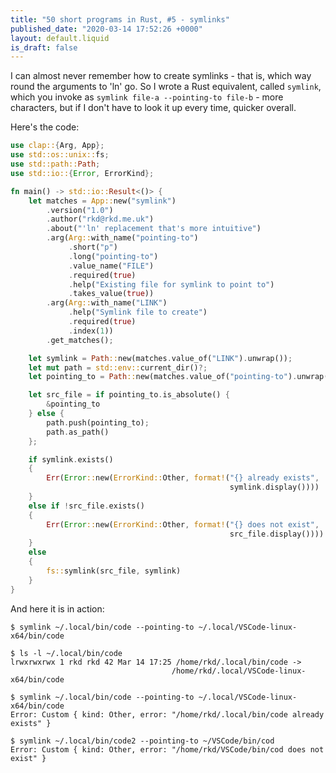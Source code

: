 ```yaml
---
title: "50 short programs in Rust, #5 - symlinks"
published_date: "2020-03-14 17:52:26 +0000"
layout: default.liquid
is_draft: false
---
```

I can almost never remember how to create symlinks - that is, which way round the arguments to 'ln' go. So I wrote a Rust equivalent, called `symlink`, which you invoke as `symlink file-a --pointing-to file-b` - more characters, but if I don't have to look it up every time, quicker overall.

Here's the code:

```rust
use clap::{Arg, App};
use std::os::unix::fs;
use std::path::Path;
use std::io::{Error, ErrorKind};

fn main() -> std::io::Result<()> {
    let matches = App::new("symlink")
        .version("1.0")
        .author("rkd@rkd.me.uk")
        .about("'ln' replacement that's more intuitive")
        .arg(Arg::with_name("pointing-to")
             .short("p")
             .long("pointing-to")
             .value_name("FILE")
             .required(true)
             .help("Existing file for symlink to point to")
             .takes_value(true))
        .arg(Arg::with_name("LINK")
             .help("Symlink file to create")
             .required(true)
             .index(1))
        .get_matches();

    let symlink = Path::new(matches.value_of("LINK").unwrap());
    let mut path = std::env::current_dir()?;
    let pointing_to = Path::new(matches.value_of("pointing-to").unwrap());

    let src_file = if pointing_to.is_absolute() {
        &pointing_to
    } else {
        path.push(pointing_to);
        path.as_path()
    };

    if symlink.exists()
    {
        Err(Error::new(ErrorKind::Other, format!("{} already exists",
                                                 symlink.display())))
    }
    else if !src_file.exists()
    {
        Err(Error::new(ErrorKind::Other, format!("{} does not exist",
                                                 src_file.display())))
    }
    else
    {
        fs::symlink(src_file, symlink)
    }
}
```

And here it is in action:

```
$ symlink ~/.local/bin/code --pointing-to ~/.local/VSCode-linux-x64/bin/code

$ ls -l ~/.local/bin/code 
lrwxrwxrwx 1 rkd rkd 42 Mar 14 17:25 /home/rkd/.local/bin/code ->
                                    /home/rkd/.local/VSCode-linux-x64/bin/code

$ symlink ~/.local/bin/code --pointing-to ~/.local/VSCode-linux-x64/bin/code
Error: Custom { kind: Other, error: "/home/rkd/.local/bin/code already exists" }

$ symlink ~/.local/bin/code2 --pointing-to ~/VSCode/bin/cod
Error: Custom { kind: Other, error: "/home/rkd/VSCode/bin/cod does not exist" }
```
